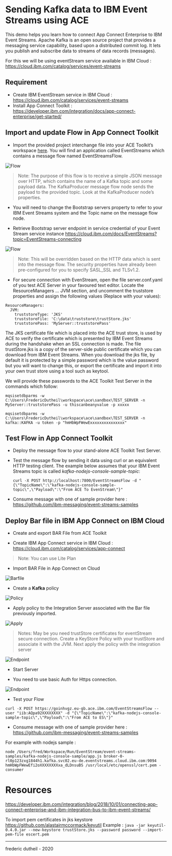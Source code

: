 # Sending Kafka data to IBM Event Streams using ACE

This demo helps you learn how to connect App Connect Enterprise to IBM Event Streams. Apache Kafka is an open source project that provides a messaging service capability, based upon a distributed commit log. It lets you publish and subscribe data to streams of data records (messages). 



For this we will be using eventStream service available in IBM Cloud : https://cloud.ibm.com/catalog/services/event-streams

## Requirement

- Create IBM EventStream service in IBM Cloud : https://cloud.ibm.com/catalog/services/event-streams
- Install App Connect Toolkit : https://developer.ibm.com/integration/docs/app-connect-enterprise/get-started/

## Import and update Flow in App Connect Toolkit

- Import the provided project interchange file into your ACE Toolkit’s workspace [here](resources/PI_EventStreams.zip). You will find an application called EventStreams which contains a message flow named EventStreamsFlow. 

![Flow](images/flow.png)

>Note: The purpose of this flow is to receive a simple JSON message over HTTP, which contains the name of a Kafka topic and some payload data. The KafkaProducer message flow node sends the payload to the provided topic. Look at the KafkaProducer node’s properties. 

- You will need to change the Bootstrap servers property to refer to your IBM Event Streams system and the Topic name on the message flow node. 

- Retrieve Bootstrap server endpoint in service credential of your Event Stream service instance
  https://cloud.ibm.com/docs/EventStreams?topic=EventStreams-connecting

![Flow](images/kafkaproperties.jpg)

>Note: This will be overridden based on the HTTP data which is sent into the message flow. The security properties have already been pre-configured for you to specify SASL_SSL and TLSv1.2. 


- For secure connection with EvenStream, open the file server.conf.yaml of you test ACE Server in your favoured text editor. Locate the ResourceManagers … JVM section, and uncomment the truststore properties and assign the following values (Replace with your values):

```
ResourceManagers:
  JVM:
    truststoreType: 'JKS'
    truststoreFile: 'C:\data\truststore\trustStore.jks'
    truststorePass: 'MyServer::truststorePass'
```

The JKS certificate file which is placed into the ACE trust store, is used by ACE to verify the certificate which is presented by IBM Event Streams during the handshake when an SSL connection is made. The file trustStore.jks is a copy of the server-side public certificate which you can download from IBM Event Streams. When you download the jks file, by default it is protected by a simple password which is the value password but you will want to change this, or export the certificate and import it into your own trust store using a tool such as keytool.

We will provide these passwords to the ACE Toolkit Test Server in the commands which follow:

`mqsisetdbparms -w C:\Users\FredericDutheil\workspace\ace\sandbox\TEST_SERVER -n MyServer::truststorePass -u thiscanbeanyvalue -p xxxxx`

`mqsisetdbparms -w C:\Users\FredericDutheil\workspace\ace\sandbox\TEST_SERVER -n kafka::KAFKA -u token -p "hmHbWpFWewExxxxxxxxxxxxxxx"`

## Test Flow in App Connect Toolkit

- Deploy the message flow to your stand-alone ACE Toolkit Test Server. 

- Test the message flow by sending it data using curl or an equivalent HTTP testing client. The example below assumes that your IBM Event Streams topic is called *kafka-nodejs-console-sample-topic*:


   `curl -X POST http://localhost:7800/EventStreamsFlow -d "{\"TopicName\":\"kafka-nodejs-console-sample-topic\",\"Payload\":\"From ACE To EvenStream\"}"`

- Consume message with one of sample provider here : https://github.com/ibm-messaging/event-streams-samples


## Deploy Bar file in IBM App Connect on IBM Cloud

- Create and export BAR File from ACE Toolkit

- Create IBM App Connect service in IBM Cloud : https://cloud.ibm.com/catalog/services/app-connect

> Note: You can use Lite Plan

- Import BAR File in App Connect on Cloud

![Barfile](images/importbarfile.jpg)

- Create a **Kafka** policy

![Policy](images/createkafkapolicy.jpg)

- Apply policy to the Integration Server associated with the Bar file previously imported.

![Apply](images/applypolicy.jpg)

> Notes:  May be you need trustStore certificates for eventStream secure connection.
> Create a KeyStore Policy with your trustStore and associate it with the JVM. Next apply the policy with the integration server

![Endpoint](images/keystorepolicy.jpg)


- Start Server

- You need to use basic Auth for Https connection.

![Endpoint](images/httpsendpoint.jpg)

- Test your Flow

`curl -X POST https://goinhvgz.eu-gb.ace.ibm.com/EventStreamsFlow --user "iib:AQpa92XXXXXXXX" -d "{\"TopicName\":\"kafka-nodejs-console-sample-topic\",\"Payload\":\"From ACE to ES\"}"`

- Consume message with one of sample provider here : https://github.com/ibm-messaging/event-streams-samples

For example with nodejs sample :

`node /Users/fred/Workspace/Run/EventStream/event-streams-samples/kafka-nodejs-console-sample/app.js broker-0-rl0p123zxg1844h1.kafka.svc02.eu-de.eventstreams.cloud.ibm.com:9094 hmHbWpFWewEfi2oXXXXXXXXxa_dLDnsuBS /usr/local/etc/openssl/cert.pem -consumer`







# Resources

https://developer.ibm.com/integration/blog/2018/10/01/connecting-app-connect-enterprise-and-ibm-integration-bus-to-ibm-event-streams/

To import pem certificates in jks keystore
https://github.com/alastairmccormack/keyutil
Example : `java -jar keyutil-0.4.0.jar --new-keystore trustStore.jks --password password --import-pem-file escert.pem`

---
frederic dutheil - 2020